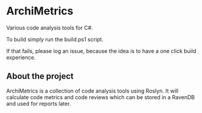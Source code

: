 ArchiMetrics
============

Various code analysis tools for C#.

To build simply run the build.ps1 script.

If that fails, please log an issue, because the idea is to have a one click build experience.

About the project
--------------------

ArchiMetrics is a collection of code analysis tools using Roslyn.
It will calculate code metrics and code reviews which can be stored in a RavenDB and used for reports later.